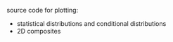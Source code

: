 source code for plotting:
- statistical distributions and conditional distributions
- 2D composites
